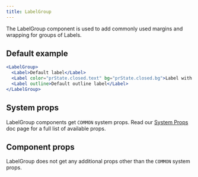 ```yaml
---
title: LabelGroup
---
```


The LabelGroup component is used to add commonly used margins and wrapping for groups of Labels.

## Default example

```jsx live
<LabelGroup>
  <Label>Default label</Label>
  <Label color="prState.closed.text" bg="prState.closed.bg">Label with background indicating a closed PR state</Label>
  <Label outline>Default outline label</Label>
</LabelGroup>
```

## System props

LabelGroup components get `COMMON` system props. Read our [System Props](/system-props) doc page for a full list of available props.

## Component props

LabelGroup does not get any additional props other than the `COMMON` system props.
